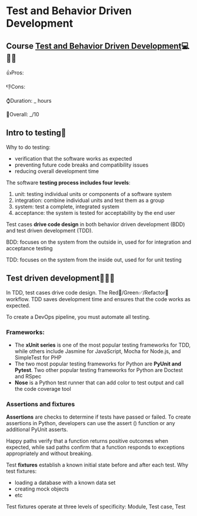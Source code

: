 # Test and Behavior Driven Development 

## Course [Test and Behavior Driven Development](https://www.coursera.org/learn/test-and-behavior-driven-development-tdd-bdd)💻📕🚀 

👍Pros: 

👎Cons:

⌚Duration: _ hours

💯Overall: _/10

## Intro to testing🍏 

Why to do testing:
- verification that the software works as expected
- preventing future code breaks and compatibility issues
- reducing overall development time

The software **testing process includes four levels**: 
1) unit: testing individual units or components of a software system
2) integration: combine individual units and test them as a group
3) system: test a complete, integrated system
4) acceptance: the system is tested for acceptability by the end user

Test cases **drive code design** in both behavior driven development (BDD) and test driven development (TDD). 

BDD: focuses on the system from the outside in, used for for integration and acceptance testing 

TDD: focuses on the system from the inside out, used for for unit testing

## Test driven development🚨✅🔨

In TDD, test cases drive code design. The Red🚨/Green✅/Refactor🔨 workflow.
TDD saves development time and ensures that the code works as expected. 

To create a DevOps pipeline, you must automate all testing. 

### Frameworks:
- The **xUnit series** is one of the most popular testing frameworks for TDD, while others include Jasmine for JavaScript, Mocha for Node.js, and SimpleTest for PHP
- The two most popular testing frameworks for Python are **PyUnit and Pytest**. Two other popular testing frameworks for Python are Doctest and RSpec
- **Nose** is a Python test runner that can add color to test output and call the code coverage tool

### Assertions and fixtures
**Assertions** are checks to determine if tests have passed or failed. To create assertions in Python, developers can use the assert () function or any additional PyUnit asserts.

Happy paths verify that a function returns positive outcomes when expected, while sad paths confirm that a function responds to exceptions appropriately and without breaking.

Test **fixtures** establish a known initial state before and after each test. Why test fixtures:
- loading a database with a known data set
- creating mock objects
- etc
  
Test fixtures operate at three levels of specificity: Module, Test case, Test


